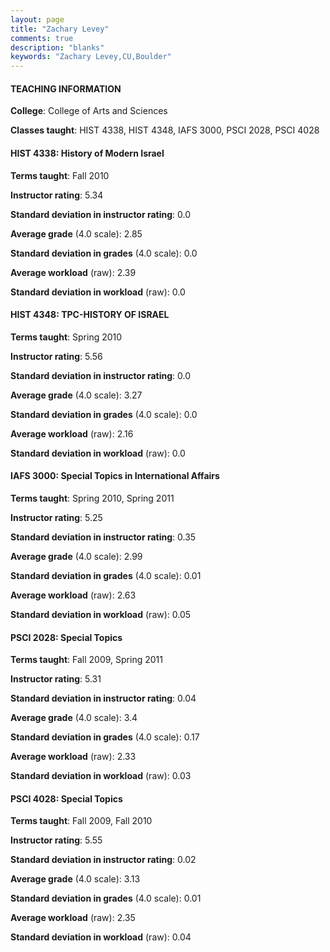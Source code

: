```yaml
---
layout: page
title: "Zachary Levey" 
comments: true
description: "blanks"
keywords: "Zachary Levey,CU,Boulder"
---
```

<head>
<script src="https://ajax.googleapis.com/ajax/libs/jquery/2.1.3/jquery.min.js"></script>
<script src="https://dl.dropboxusercontent.com/s/pc42nxpaw1ea4o9/highcharts.js?dl=0"></script>
<!-- <script src="../assets/js/highcharts.js"></script> -->
<style type="text/css">@font-face {
	font-family: "Bebas Neue";
	src: url(https://www.filehosting.org/file/details/544349/BebasNeue Regular.otf) format("opentype");
	}
	h1.Bebas { 
		font-family: "Bebas Neue", Verdana, Tahoma;
	}
</style>
</head>
	   
#### TEACHING INFORMATION

**College**: College of Arts and Sciences

**Classes taught**: HIST 4338, HIST 4348, IAFS 3000, PSCI 2028, PSCI 4028

#### HIST 4338: History of Modern Israel

**Terms taught**: Fall 2010

**Instructor rating**: 5.34

**Standard deviation in instructor rating**: 0.0

**Average grade** (4.0 scale): 2.85

**Standard deviation in grades** (4.0 scale): 0.0

**Average workload** (raw): 2.39

**Standard deviation in workload** (raw): 0.0

#### HIST 4348: TPC-HISTORY OF ISRAEL

**Terms taught**: Spring 2010

**Instructor rating**: 5.56

**Standard deviation in instructor rating**: 0.0

**Average grade** (4.0 scale): 3.27

**Standard deviation in grades** (4.0 scale): 0.0

**Average workload** (raw): 2.16

**Standard deviation in workload** (raw): 0.0

#### IAFS 3000: Special Topics in International Affairs

**Terms taught**: Spring 2010, Spring 2011

**Instructor rating**: 5.25

**Standard deviation in instructor rating**: 0.35

**Average grade** (4.0 scale): 2.99

**Standard deviation in grades** (4.0 scale): 0.01

**Average workload** (raw): 2.63

**Standard deviation in workload** (raw): 0.05

#### PSCI 2028: Special Topics

**Terms taught**: Fall 2009, Spring 2011

**Instructor rating**: 5.31

**Standard deviation in instructor rating**: 0.04

**Average grade** (4.0 scale): 3.4

**Standard deviation in grades** (4.0 scale): 0.17

**Average workload** (raw): 2.33

**Standard deviation in workload** (raw): 0.03

#### PSCI 4028: Special Topics

**Terms taught**: Fall 2009, Fall 2010

**Instructor rating**: 5.55

**Standard deviation in instructor rating**: 0.02

**Average grade** (4.0 scale): 3.13

**Standard deviation in grades** (4.0 scale): 0.01

**Average workload** (raw): 2.35

**Standard deviation in workload** (raw): 0.04

